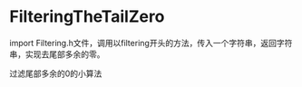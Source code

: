 # FilteringTheTailZero

import  Filtering.h文件，调用以filtering开头的方法，传入一个字符串，返回字符串，实现去尾部多余的零。

过滤尾部多余的0的小算法
